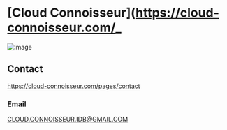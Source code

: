 # [Cloud Connoisseur](https://cloud-connoisseur.com/_

![image](https://user-images.githubusercontent.com/104687767/166842878-cd8684ae-5a1d-4deb-87c1-b7ff8e4a5724.png)


## Contact

https://cloud-connoisseur.com/pages/contact

### Email

CLOUD.CONNOISSEUR.IDB@GMAIL.COM
